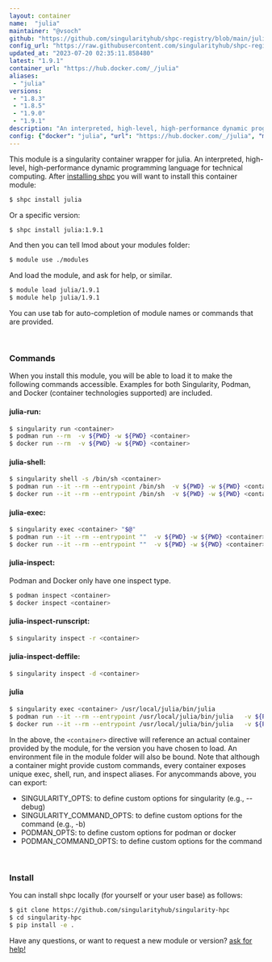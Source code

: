 ```yaml
---
layout: container
name:  "julia"
maintainer: "@vsoch"
github: "https://github.com/singularityhub/shpc-registry/blob/main/julia/container.yaml"
config_url: "https://raw.githubusercontent.com/singularityhub/shpc-registry/main/julia/container.yaml"
updated_at: "2023-07-20 02:35:11.858480"
latest: "1.9.1"
container_url: "https://hub.docker.com/_/julia"
aliases:
 - "julia"
versions:
 - "1.8.3"
 - "1.8.5"
 - "1.9.0"
 - "1.9.1"
description: "An interpreted, high-level, high-performance dynamic programming language for technical computing."
config: {"docker": "julia", "url": "https://hub.docker.com/_/julia", "maintainer": "@marcodelapierre", "description": "An interpreted, high-level, high-performance dynamic programming language for technical computing.", "latest": {"1.9.1": "sha256:485009838c54921a97b49df1d29ca505ef6f3f8bd767fab6a58452c47e533d5e"}, "tags": {"1.8.3": "sha256:172938f81c0a5f607a71c6babeb6f0d0aac7a9bb3d43b000734b80f764748448", "1.8.5": "sha256:c9c13e38ea7ef6a893b97834e75f00fec4fc07b24072088e1360171cb192ebb0", "1.9.0": "sha256:a4eba1f0c1c2076eef737f5f441c80de87997faab982e816fd256e50326c6c8d", "1.9.1": "sha256:485009838c54921a97b49df1d29ca505ef6f3f8bd767fab6a58452c47e533d5e"}, "filter": ["^[0-9]+[.][0-9]+[.][0-9]+$"], "aliases": {"julia": "/usr/local/julia/bin/julia"}}
---
```


This module is a singularity container wrapper for julia.
An interpreted, high-level, high-performance dynamic programming language for technical computing.
After [installing shpc](#install) you will want to install this container module:


```bash
$ shpc install julia
```

Or a specific version:

```bash
$ shpc install julia:1.9.1
```

And then you can tell lmod about your modules folder:

```bash
$ module use ./modules
```

And load the module, and ask for help, or similar.

```bash
$ module load julia/1.9.1
$ module help julia/1.9.1
```

You can use tab for auto-completion of module names or commands that are provided.

<br>

### Commands

When you install this module, you will be able to load it to make the following commands accessible.
Examples for both Singularity, Podman, and Docker (container technologies supported) are included.

#### julia-run:

```bash
$ singularity run <container>
$ podman run --rm  -v ${PWD} -w ${PWD} <container>
$ docker run --rm  -v ${PWD} -w ${PWD} <container>
```

#### julia-shell:

```bash
$ singularity shell -s /bin/sh <container>
$ podman run --it --rm --entrypoint /bin/sh  -v ${PWD} -w ${PWD} <container>
$ docker run --it --rm --entrypoint /bin/sh  -v ${PWD} -w ${PWD} <container>
```

#### julia-exec:

```bash
$ singularity exec <container> "$@"
$ podman run --it --rm --entrypoint ""  -v ${PWD} -w ${PWD} <container> "$@"
$ docker run --it --rm --entrypoint ""  -v ${PWD} -w ${PWD} <container> "$@"
```

#### julia-inspect:

Podman and Docker only have one inspect type.

```bash
$ podman inspect <container>
$ docker inspect <container>
```

#### julia-inspect-runscript:

```bash
$ singularity inspect -r <container>
```

#### julia-inspect-deffile:

```bash
$ singularity inspect -d <container>
```


#### julia

```bash
$ singularity exec <container> /usr/local/julia/bin/julia
$ podman run --it --rm --entrypoint /usr/local/julia/bin/julia   -v ${PWD} -w ${PWD} <container> -c " $@"
$ docker run --it --rm --entrypoint /usr/local/julia/bin/julia   -v ${PWD} -w ${PWD} <container> -c " $@"
```



In the above, the `<container>` directive will reference an actual container provided
by the module, for the version you have chosen to load. An environment file in the
module folder will also be bound. Note that although a container
might provide custom commands, every container exposes unique exec, shell, run, and
inspect aliases. For anycommands above, you can export:

 - SINGULARITY_OPTS: to define custom options for singularity (e.g., --debug)
 - SINGULARITY_COMMAND_OPTS: to define custom options for the command (e.g., -b)
 - PODMAN_OPTS: to define custom options for podman or docker
 - PODMAN_COMMAND_OPTS: to define custom options for the command

<br>

### Install

You can install shpc locally (for yourself or your user base) as follows:

```bash
$ git clone https://github.com/singularityhub/singularity-hpc
$ cd singularity-hpc
$ pip install -e .
```

Have any questions, or want to request a new module or version? [ask for help!](https://github.com/singularityhub/singularity-hpc/issues)